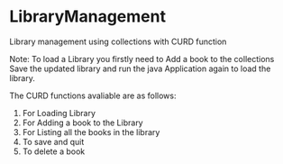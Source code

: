 # LibraryManagement
Library management using collections with CURD function

Note:
To load a Library you firstly need to Add a book to the collections Save the updated library and run the java Application again to load the library.


The CURD functions avaliable are as follows:
1. For Loading Library 
2. For Adding a book to the Library
3. For Listing all the books in the library
4. To save and quit
5. To delete a book
				
